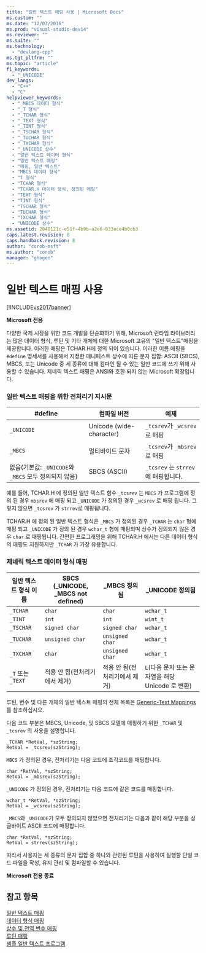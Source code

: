 ```yaml
---
title: "일반 텍스트 매핑 사용 | Microsoft Docs"
ms.custom: ""
ms.date: "12/03/2016"
ms.prod: "visual-studio-dev14"
ms.reviewer: ""
ms.suite: ""
ms.technology: 
  - "devlang-cpp"
ms.tgt_pltfrm: ""
ms.topic: "article"
f1_keywords: 
  - "_UNICODE"
dev_langs: 
  - "C++"
  - "C"
helpviewer_keywords: 
  - "_MBCS 데이터 형식"
  - "_T 형식"
  - "_TCHAR 형식"
  - "_TEXT 형식"
  - "_TINT 형식"
  - "_TSCHAR 형식"
  - "_TUCHAR 형식"
  - "_TXCHAR 형식"
  - "_UNICODE 상수"
  - "일반 텍스트 데이터 형식"
  - "일반 텍스트 매핑"
  - "매핑, 일반 텍스트"
  - "MBCS 데이터 형식"
  - "T 형식"
  - "TCHAR 형식"
  - "TCHAR.H 데이터 형식, 정의된 매핑"
  - "TEXT 형식"
  - "TINT 형식"
  - "TSCHAR 형식"
  - "TUCHAR 형식"
  - "TXCHAR 형식"
  - "UNICODE 상수"
ms.assetid: 2848121c-e51f-4b9b-a2e6-833ece4b0cb3
caps.latest.revision: 8
caps.handback.revision: 8
author: "corob-msft"
ms.author: "corob"
manager: "ghogen"
---
```

# 일반 텍스트 매핑 사용
[!INCLUDE[vs2017banner](../assembler/inline/includes/vs2017banner.md)]

**Microsoft 전용**  
  
 다양한 국제 시장을 위한 코드 개발을 단순화하기 위해, Microsoft 런타임 라이브러리는 많은 데이터 형식, 루틴 및 기타 개체에 대한 Microsoft 고유의 "일반 텍스트"매핑을 제공합니다.  이러한 매핑은 TCHAR.H에 정의 되어 있습니다.  이러한 이름 매핑을 `#define` 명세서를 사용해서 지정한 매니페스트 상수에 따른 문자 집합: ASCII \(SBCS\), MBCS, 또는 Unicode 중 세 종류에 대해 컴파인 될 수 있는 일반 코드에 쓰기 위해 사용할 수 있습니다.  제네릭 텍스트 매핑은 ANSI와 호환 되지 않는 Microsoft 확장입니다.  
  
### 일반 텍스트 매핑을 위한 전처리기 지시문  
  
|\#define|컴파일 버전|예제|  
|--------------|------------|--------|  
|`_UNICODE`|Unicode \(wide\-character\)|`_tcsrev`가 `_wcsrev`로 매핑|  
|`_MBCS`|멀티바이트 문자|`_tcsrev`가 `_mbsrev`로 매핑|  
|없음\(기본값: `_UNICODE`와 `_MBCS` 모두 정의되지 않음\)|SBCS \(ASCII\)|`_tcsrev`  는 `strrev` 에 매핑합니다.|  
  
 예를 들어, TCHAR.H 에 정의된 일반 텍스트 함수 `_tcsrev` 는 `MBCS` 가 프로그램에 정의 된 경우 `mbsrev` 에 매핑 되고 `_UNICODE`  가 정의된 경우 `_wcsrev`  로 매핑 됩니다.  그렇지 않으면 `_tcsrev` 가 `strrev`로 매핑됩니다.  
  
 TCHAR.H 에 정의 된 일반 텍스트 형식은 `_MBCS` 가 정의된 경우 `_TCHAR` 는 `char` 형에 매핑 되고 `_UNICODE` 가 정의 된 경우 `wchar_t` 형에 매핑되며 상수가 정의되지 않은 경우 `char` 로 매핑됩니다.  간편한 프로그래밍을 위해 TCHAR.H 에서는 다른 데이터 형식의 매핑도 지원하지만 `_TCHAR` 가 가장 유용합니다.  
  
### 제네릭 텍스트 데이터 형식 매핑  
  
|일반 텍스트 형식 이름|SBCS \(\_UNICODE, \_MBCS not defined\)|\_MBCS 정의됨|\_UNICODE 정의됨|  
|------------------|--------------------------------------------|----------------|-------------------|  
|`_TCHAR`|`char`|`char`|`wchar_t`|  
|`_TINT`|`int`|`int`|`wint_t`|  
|`_TSCHAR`|`signed char`|`signed char`|`wchar_t`|  
|`_TUCHAR`|`unsigned char`|`unsigned char`|`wchar_t`|  
|`_TXCHAR`|`char`|`unsigned char`|`wchar_t`|  
|`_T` 또는 `_TEXT`|적용 안 됨\(전처리기에서 제거\)|적용 안 됨\(전처리기에서 제거\)|`L`\(다음 문자 또는 문자열을 해당 Unicode 로 변환\)|  
  
 루틴, 변수 및 다른 개체의 일반 텍스트 매핑의 전체 목록은 [Generic\-Text Mappings](../c-runtime-library/generic-text-mappings.md) 를 참조하십시오.  
  
 다음 코드 부분은 MBCS, Unicode, 및 SBCS 모델에 매핑하기 위한 `_TCHAR` 및 `_tcsrev` 의 사용을 설명합니다.  
  
```  
_TCHAR *RetVal, *szString;  
RetVal = _tcsrev(szString);  
```  
  
 `MBCS` 가 정의된 경우, 전처리기는 다음 코드에 조각코드를 매핑합니다.  
  
```  
char *RetVal, *szString;  
RetVal = _mbsrev(szString);  
```  
  
 `_UNICODE` 가 정의된 경우, 전처리기는 다음 코드에 같은 코드를 매핑합니다.  
  
```  
wchar_t *RetVal, *szString;  
RetVal = _wcsrev(szString);  
```  
  
 `_MBCS`와 `_UNICODE`가 모두 정의되지 않았으면 전처리기는 다음과 같이 해당 부분을 싱글바이트 ASCII 코드에 매핑합니다.  
  
```  
char *RetVal, *szString;  
RetVal = strrev(szString);  
```  
  
 따라서 사용자는 세 종류의 문자 집합 중 하나와 관련된 루틴을 사용하여 실행할 단일 코드 파일을 작성, 유지 관리 및 컴파일할 수 있습니다.  
  
 **Microsoft 전용 종료**  
  
## 참고 항목  
 [일반 텍스트 매핑](../c-runtime-library/generic-text-mappings.md)   
 [데이터 형식 매핑](../c-runtime-library/data-type-mappings.md)   
 [상수 및 전역 변수 매핑](../c-runtime-library/constant-and-global-variable-mappings.md)   
 [루틴 매핑](../c-runtime-library/routine-mappings.md)   
 [샘플 일반 텍스트 프로그램](../c-runtime-library/a-sample-generic-text-program.md)
